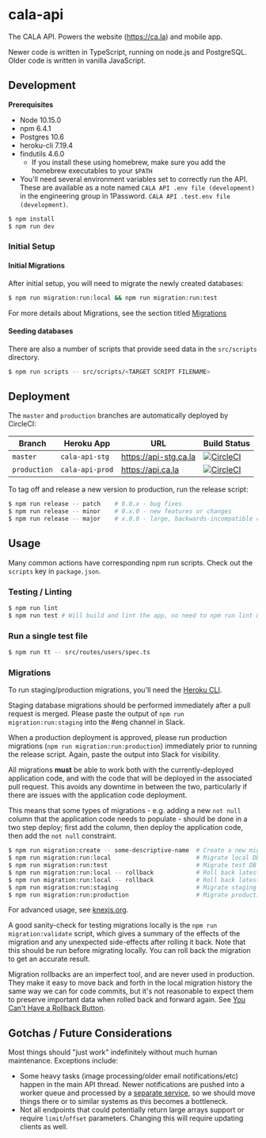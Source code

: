 # cala-api

The CALA API. Powers the website (https://ca.la) and mobile app.

Newer code is written in TypeScript, running on node.js and PostgreSQL. Older
code is written in vanilla JavaScript.

## Development

**Prerequisites**
- Node 10.15.0
- npm 6.4.1
- Postgres 10.6
- heroku-cli 7.19.4
- findutils 4.6.0
  - If you install these using homebrew, make sure you add the homebrew executables to your `$PATH`
- You'll need several environment variables set to correctly run the API. These
are available as a note named `CALA API .env file (development)` in the engineering
group in 1Password. `CALA API .test.env file (development)`.

```bash
$ npm install
$ npm run dev
```

### Initial Setup

#### Initial Migrations

After initial setup, you will need to migrate the newly created databases:

```bash
$ npm run migration:run:local && npm run migration:run:test
```

For more details about Migrations, see the section titled
[Migrations](#Migrations)

#### Seeding databases

There are also a number of scripts that provide seed data in the `src/scripts`
directory.

```bash
$ npm run scripts -- src/scripts/<TARGET SCRIPT FILENAME>
```

## Deployment

The `master` and `production` branches are automatically deployed by CircleCI:

Branch | Heroku App | URL | Build Status
------ | ---------- | --- | ------------
`master` | `cala-api-stg` | https://api-stg.ca.la | [![CircleCI](https://circleci.com/gh/ca-la/api/tree/master.svg?style=svg&circle-token=3608566fd37aaa8e46dabc26eb91799152d5b834)](https://circleci.com/gh/ca-la/api/tree/master)
`production` | `cala-api-prod` | https://api.ca.la | [![CircleCI](https://circleci.com/gh/ca-la/api/tree/production.svg?style=svg&circle-token=3608566fd37aaa8e46dabc26eb91799152d5b834)](https://circleci.com/gh/ca-la/api/tree/production)

To tag off and release a new version to production, run the release script:

```bash
$ npm run release -- patch    # 0.0.x - bug fixes
$ npm run release -- minor    # 0.x.0 - new features or changes
$ npm run release -- major    # x.0.0 - large, backwards-incompatible changes
```

## Usage

Many common actions have corresponding npm run scripts. Check out the `scripts` key
in `package.json`.

### Testing / Linting

```bash
$ npm run lint
$ npm run test # Will build and lint the app, no need to npm run lint && npm run test
```

### Run a single test file

```bash
$ npm run tt -- src/routes/users/spec.ts
```

### Migrations

To run staging/production migrations, you'll need the [Heroku CLI](https://devcenter.heroku.com/articles/heroku-cli).

Staging database migrations should be performed immediately after a pull request
is merged. Please paste the output of `npm run migration:run:staging` into the #eng
channel in Slack.

When a production deployment is approved, please run production migrations
(`npm run migration:run:production`) immediately prior to running the release script.
Again, paste the output into Slack for visibility.

All migrations **must** be able to work both with the currently-deployed
application code, and with the code that will be deployed in the associated pull
request. This avoids any downtime in between the two, particularly if there are
issues with the application code deployment.

This means that some types of migrations - e.g. adding a new `not null` column
that the application code needs to populate - should be done in a two step
deploy; first add the column, then deploy the application code, then add the
`not null` constraint.

```bash
$ npm run migration:create -- some-descriptive-name  # Create a new migration
$ npm run migration:run:local                        # Migrate local DB to latest schema
$ npm run migration:run:test                         # Migrate test DB to latest schema
$ npm run migration:run:local -- rollback            # Roll back latest migration on local DB
$ npm run migration:run:local -- rollback            # Roll back latest migration on test DB
$ npm run migration:run:staging                      # Migrate staging DB
$ npm run migration:run:production                   # Migrate production DB
```

For advanced usage, see [knexjs.org](http://knexjs.org/#Migrations).

A good sanity-check for testing migrations locally is the `npm run migration:validate`
script, which gives a summary of the effects of the migration and any unexpected
side-effects after rolling it back. Note that this should be run before migrating
locally. You can roll back the migration to get an accurate result.

Migration rollbacks are an imperfect tool, and are never used in
production. They make it easy to move back and forth in the local migration
history the same way we can for code commits, but it's not reasonable to expect
them to preserve important data when rolled back and forward again. See
[You Can't Have a Rollback Button](https://blog.skyliner.io/you-cant-have-a-rollback-button-83e914f420d9).

## Gotchas / Future Considerations

Most things should "just work" indefinitely without much human maintenance.
Exceptions include:

- Some heavy tasks (image processing/older email notifications/etc) happen in
  the main API thread. Newer notifications are pushed into a worker queue and
  processed by a [separate service](https://github.com/ca-la/notifications), so we
  should move things there or to similar systems as this becomes a bottleneck.
- Not all endpoints that could potentially return large arrays support or
  require `limit`/`offset` parameters. Changing this will require updating
  clients as well.
